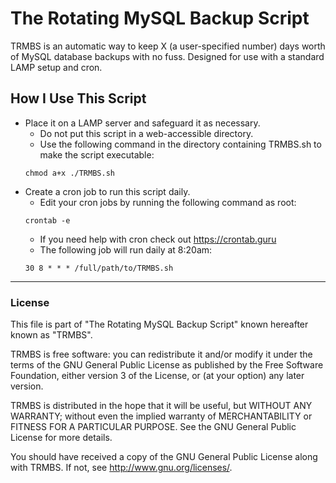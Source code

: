 # The Rotating MySQL Backup Script
TRMBS is an automatic way to keep X (a user-specified number) days worth of MySQL database backups with no fuss.
Designed for use with a standard LAMP setup and cron.

## How I Use This Script
*  Place it on a LAMP server and safeguard it as necessary.
    *  Do not put this script in a web-accessible directory.
    *  Use the following command in the directory containing TRMBS.sh to make the script executable:
    ```
    chmod a+x ./TRMBS.sh
    ```
*  Create a cron job to run this script daily. 
    *  Edit your cron jobs by running the following command as root:
    ```
    crontab -e
    ```
    *  If you need help with cron check out https://crontab.guru
    *  The following job will run daily at 8:20am:
    ```
    30 8 * * * /full/path/to/TRMBS.sh
    ```


************************************************************************

### License
This file is part of "The Rotating MySQL Backup Script" known hereafter known as "TRMBS".

TRMBS is free software: you can redistribute it and/or modify
it under the terms of the GNU General Public License as published by
the Free Software Foundation, either version 3 of the License, or
(at your option) any later version.

TRMBS is distributed in the hope that it will be useful,
but WITHOUT ANY WARRANTY; without even the implied warranty of
MERCHANTABILITY or FITNESS FOR A PARTICULAR PURPOSE.  See the
GNU General Public License for more details.

You should have received a copy of the GNU General Public License
along with TRMBS.  If not, see <http://www.gnu.org/licenses/>.
